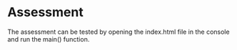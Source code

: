 # Assessment

The assessment can be tested by opening the index.html file in the console 
and run the main() function.

